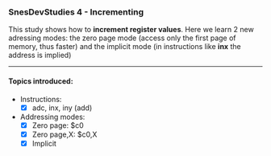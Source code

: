 ### SnesDevStudies 4 - Incrementing

This study shows how to **increment register values**. Here we learn 2 new adressing modes: the zero page mode (access only the first page of memory, thus faster) and the implicit mode (in instructions like **inx** the address is implied)

---

#### Topics introduced:

- Instructions:
    - [x] adc, inx, iny (add)

- Addressing modes:
    - [x] Zero page: $c0
    - [x] Zero page,X: $c0,X
    - [x] Implicit
